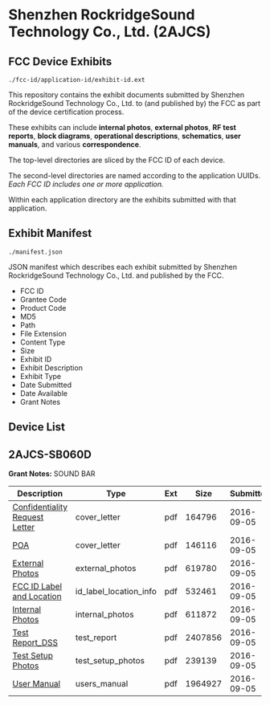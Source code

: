 # Shenzhen RockridgeSound Technology Co., Ltd. (2AJCS)
## FCC Device Exhibits

```
./fcc-id/application-id/exhibit-id.ext
```

This repository contains the exhibit documents submitted by Shenzhen RockridgeSound Technology Co., Ltd. to (and published by) the FCC as part of the device certification process.

These exhibits can include **internal photos**, **external photos**, **RF test reports**, **block diagrams**, **operational descriptions**, **schematics**, **user manuals**, and various **correspondence**.

The top-level directories are sliced by the FCC ID of each device.

The second-level directories are named according to the application UUIDs. *Each FCC ID includes one or more application.*

Within each application directory are the exhibits submitted with that application. 

## Exhibit Manifest

```
./manifest.json
```

JSON manifest which describes each exhibit submitted by Shenzhen RockridgeSound Technology Co., Ltd. and published by the FCC.

- FCC ID
- Grantee Code
- Product Code
- MD5
- Path
- File Extension
- Content Type
- Size
- Exhibit ID
- Exhibit Description
- Exhibit Type
- Date Submitted
- Date Available
- Grant Notes

## Device List
## 2AJCS-SB060D
**Grant Notes:** SOUND BAR

| Description | Type | Ext | Size | Submitted | Available |
| ----------- | ---- | --- | ---- | --------- | --------- |
| [Confidentiality Request Letter](2AJCS-SB060D/2234d41b68fe6368736f41e2a03eff4b/3123058.pdf) | cover_letter | pdf | 164796 | 2016-09-05 | 2016-09-05 |
| [POA](2AJCS-SB060D/2234d41b68fe6368736f41e2a03eff4b/3123059.pdf) | cover_letter | pdf | 146116 | 2016-09-05 | 2016-09-05 |
| [External Photos](2AJCS-SB060D/2234d41b68fe6368736f41e2a03eff4b/3123060.pdf) | external_photos | pdf | 619780 | 2016-09-05 | 2016-09-05 |
| [FCC ID Label and Location](2AJCS-SB060D/2234d41b68fe6368736f41e2a03eff4b/3123062.pdf) | id_label_location_info | pdf | 532461 | 2016-09-05 | 2016-09-05 |
| [Internal Photos](2AJCS-SB060D/2234d41b68fe6368736f41e2a03eff4b/3123061.pdf) | internal_photos | pdf | 611872 | 2016-09-05 | 2016-09-05 |
| [Test Report_DSS](2AJCS-SB060D/2234d41b68fe6368736f41e2a03eff4b/3123063.pdf) | test_report | pdf | 2407856 | 2016-09-05 | 2016-09-05 |
| [Test Setup Photos](2AJCS-SB060D/2234d41b68fe6368736f41e2a03eff4b/3123064.pdf) | test_setup_photos | pdf | 239139 | 2016-09-05 | 2016-09-05 |
| [User Manual](2AJCS-SB060D/2234d41b68fe6368736f41e2a03eff4b/3123065.pdf) | users_manual | pdf | 1964927 | 2016-09-05 | 2016-09-05 |
